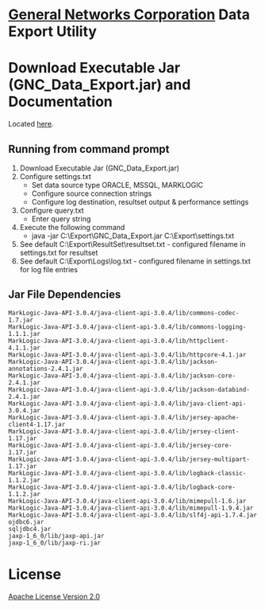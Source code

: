 # [General Networks Corporation](http://www.gennet.com/) Data Export Utility

# Download Executable Jar (GNC_Data_Export.jar) and Documentation

Located [here](http://www.gennet.com/offerings/big-data/marklogic-nosql-database-platform-services/).

## Running from command prompt

1. Download Executable Jar (GNC_Data_Export.jar)
2. Configure settings.txt 
    - Set data source type ORACLE, MSSQL, MARKLOGIC
    - Configure source connection strings
    - Configure log destination, resultset output & performance settings
3. Configure query.txt
    - Enter query string
4. Execute the following command
    - java -jar C:\Export\GNC_Data_Export.jar C:\Export\settings.txt
5. See default C:\Export\ResultSet\resultset.txt - configured filename in settings.txt for resultset
6. See default C:\Export\Logs\log.txt - configured filename in settings.txt for log file entries

## Jar File Dependencies

	MarkLogic-Java-API-3.0.4/java-client-api-3.0.4/lib/commons-codec-1.7.jar
	MarkLogic-Java-API-3.0.4/java-client-api-3.0.4/lib/commons-logging-1.1.1.jar
	MarkLogic-Java-API-3.0.4/java-client-api-3.0.4/lib/httpclient-4.1.1.jar
	MarkLogic-Java-API-3.0.4/java-client-api-3.0.4/lib/httpcore-4.1.jar
	MarkLogic-Java-API-3.0.4/java-client-api-3.0.4/lib/jackson-annotations-2.4.1.jar
	MarkLogic-Java-API-3.0.4/java-client-api-3.0.4/lib/jackson-core-2.4.1.jar
	MarkLogic-Java-API-3.0.4/java-client-api-3.0.4/lib/jackson-databind-2.4.1.jar
	MarkLogic-Java-API-3.0.4/java-client-api-3.0.4/lib/java-client-api-3.0.4.jar
	MarkLogic-Java-API-3.0.4/java-client-api-3.0.4/lib/jersey-apache-client4-1.17.jar
	MarkLogic-Java-API-3.0.4/java-client-api-3.0.4/lib/jersey-client-1.17.jar
	MarkLogic-Java-API-3.0.4/java-client-api-3.0.4/lib/jersey-core-1.17.jar
	MarkLogic-Java-API-3.0.4/java-client-api-3.0.4/lib/jersey-multipart-1.17.jar
	MarkLogic-Java-API-3.0.4/java-client-api-3.0.4/lib/logback-classic-1.1.2.jar
	MarkLogic-Java-API-3.0.4/java-client-api-3.0.4/lib/logback-core-1.1.2.jar
	MarkLogic-Java-API-3.0.4/java-client-api-3.0.4/lib/mimepull-1.6.jar
	MarkLogic-Java-API-3.0.4/java-client-api-3.0.4/lib/mimepull-1.9.4.jar
	MarkLogic-Java-API-3.0.4/java-client-api-3.0.4/lib/slf4j-api-1.7.4.jar
	ojdbc6.jar
	sqljdbc4.jar
	jaxp-1_6_0/lib/jaxp-api.jar
	jaxp-1_6_0/lib/jaxp-ri.jar

# License

[Apache License Version 2.0](https://github.com/indeedeng/util/blob/master/LICENSE)
